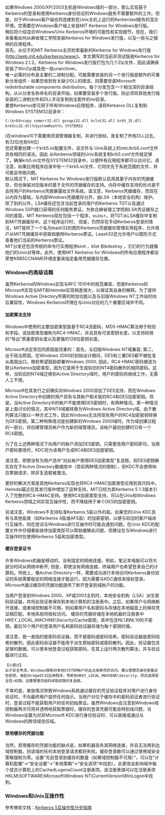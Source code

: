 如果Windows 2000/XP/2003主机是Windows域的一部分，那么实现基于Kerberos的登录和使用Kerberos身份验证的Windows服务不需要额外的工作。但是，对于Windows客户端也将连接到在Unix主机上运行的Kerberized服务的混合环境，您需要在Windows客户端上安装MIT Kerberos for Windows发行版。  
稍后将介绍混合Windows/Unix Kerberos环境的可能性和实现细节。现在，我们来看看如何从麻省理工学院安装Kerberos for Windows发行版，以及一些与之捆绑的应用程序。  
首先，从位于的MIT Kerberos主页检索最新的Kerberos for Windows发行版
(http://web.mit.edu/kerberos/www/)。本文撰写的当前非测试版是Kerberos for Windows 2.1.2。Kerberos for Windows发行版打包为几个Zip文件，因此请确保安装了WinZip或其他一些unarchiver。  
唯一必需的分布是主要的二进制分配。可能需要安装的另一个发行版是额外的可重新分发组件 - 如果您收到有关缺少DLL的错误，则需要安装Microsoft redistributable components distribution。每个分发包含一个相当深的目录结构，从以分发名称命名的目录开始。如果要安装多个发行版，则必须将其他发行版安装的二进制文件和DLL手动复制到主配件的rel目录。  
要使Kerberos库可用于所有Windows应用程序，请将Kerberos DLL复制到Windows SYSTEM32目录中：
```
C:\krb5>copy comerr32.dll gssapi32.dll kclnt32.dll krb5_32.dll krb5cc32.dll％SystemRoot％\ SYSTEM32
```
(在windows10下需要用资源管理器复制，并进行授权。我复制了所有DLL过去，有32位也有64位)  
您还需要创建一个krb5.ini配置文件。该文件与 Unix系统上的/etc/krb5.conf文件具有相同的语法，因此 从Kerberos领域的Unix系统复制krb5.conf文件就足够了。确保krb5.ini文件在SYSTEM32目录中，以便所有应用程序都可以访问它。请注意，如果应用程序目录中有一个krb5.ini文件，它将优先于系统范围的文件，并可能会导致问题。  
默认情况下，MIT Kerberos for Windows发行版默认启用其基于内存的凭据缓存，但也保留对旧版本的基于文​​件的凭据缓存的支持。内存中缓存支持的优点是不会将用户的Kerberos凭据暴露给文件系统。请注意，Kerberos凭据缓存，而现在以内存为基础，与内部Windows凭据缓存分开，由LSA（本地安全机构）维护。除了别的以外，LSA缓存还包含当前登录的用户的Kerberos TGT以及通过Windows SSPI接口获得的任何服务票证。为弥合麻省理工学院和LSA凭证缓存之间的差距，MIT Kerberos现在包括一个程序，`ms2mit`，将TGT从LSA缓存中复制到MIT凭据缓存中。这个程序运行时，
但是，仍然存在手动Kerberos登录的情况，MIT提供了一个名为leash32的图形Kerberos凭据缓存管理实用程序，允许用户从MIT凭据缓存中获取和删除Kerberos票证。Leash32还允许用户以图形方式查看他们当前的Kerberos票证。  
MIT分发还包含传统的命令行实用程序kinit ，klist 和kdestroy ，它们的行为就像他们的Unix对等体。此外，使用MIT Kerberos for Windows的所有应用程序都会荣誉KRB5CCNAME环境变量来指定备用凭据缓存位置。  

### Windows的高级话题
虽然Kerberos的Windows实现与RFC 1510中的规范兼容，但是Kerberos的Microsoft实现与MIT和Heimdal实现相差很大，以保证其自身的解释。为了提供Windows Active Directory所需的附加功能以及与旧版Windows NT工作站的向后兼容性，Windows Kerberos环境在与Unix对应的几个重要区域中不同。
#### 加密算法支持
Windows中使用的主要加密类型是基于RC4流密码，MD5-HMAC算法用于校验和字段。该加密类型被称为RC4-HMAC，并且具有可变密钥长度，以支持较弱的“导出”质量密钥长度以及更强的128位密钥长度。

Microsoft决定背后的原因是双重的：首先，与旧版Windows NT域兼容; 第二，出于政治原因。在Windows 2000的初始设计期间，DES和三重DES都不被批准从美国出口。微软希望鼓励部署Windows 2000; 因此，RC4-HMAC密码被选为默认Kerberos加密类型，因为它是用于生成较旧的NT4密码散列的相同密码。这样，当较旧的NT4域迁移到Active Directory域时，用户的密码将继续工作，无需人工干预。

Microsoft在其发行之前确实向Windows 2000添加了DES支持，而在Windows Active Directory中创建的用户具有与其帐户相关联的RC4和DES加密密钥。但是，当Active Directory中的帐户不能使用DES密钥时，有两种情况。第一种情况是上面讨论的情况，其中NT4域被转换为Windows Active Directory域。由于散列算法只能以一种方式工作，因此Windows无法将现有用户的RC4加密密钥转换为DES密钥。第二种特殊情况是创建新的Windows 2000域时。作为域创建过程的一部分，将创建管理员帐户作为新的域管理员。该帐户最初创建时只有一个RC4密钥。

为了在上述两种情况下向用户的帐户添加DES密钥，只需更改用户密码即可。当用户密码更改时，KDC将为该用户生成RC4和DES加密密钥。

请注意，即使没有为用户选中“对此帐户使用DES加密类型”复选框，则DES密钥确实存在于Active Directory数据库中（受前两种情况的限制），但KDC不会使用响应票据请求，除非复选框被激活。

更好的解决方案是其他Kerberos实现也将RC4-HMAC加密类型应用到其代码中。Heimdal最近在其发行版中增加了这种支持，MIT已经为其Kerberos 5 1.3版本引入了完整的RC4-HMAC支持。使用RC4加密类型支持，可以在Unix和Windows Kerberos领域之间实现互操作性，而不降级用于单个DES的加密密钥。

另请注意，Windows不支持标准Kerberos 5盐以外的盐。如果您的Unix KDC具有与其他盐类（如Kerberos 4盐或AFS盐）的加密密钥，以便与较旧的客户端进行互操作，则在尝试与Windows进行互操作时可能会遇到问题。在Unix KDC的配置文件中仔细重新排序加密类型可以帮助缓解此问题，但建议在与Windows进行互操作时仅使用Kerberos 5盐和加密类型。

#### 缓存登录证书

许多Windows机器是移动的，没有固定的网络连接。例如，笔记本电脑可以将大部分时间从网络中断开; 但是，即使没有网络连接，终端用户也希望登录自己的计算机。传统上，像Active Directory一样，需要成功进行本地访问Kerberos身份验证的系统需要稳定的网络连接才能运行，因为需要与KDC通信来授权登录。Microsoft通过缓存的凭据功能提供了断开登录到域帐户的功能。

当用户登录到Windows 2000，XP或2003主机时，本地安全机构（LSA）派生密码验证器，并将此验证者保存到本地计算机的注册表中。之后，如果用户与网络断开连接，或者域控制器不可用，则如果用户名和密码与存储在本地磁盘上的保存凭证相匹配，本地系统将授权访问。
缓存的凭据存储在本地机器的注册表中
HKEY_LOCAL_MACHINE\Security\Cache密钥，其中包含NL$1到NL$10的子密钥。最后10个用户的登录用户名和密码验证器存储为每个密钥的值。

请注意，我一直指的是密码验证器，而不是密码或密码哈希。密码验证器是密码哈希的散列，因此密码验证器不能用于派生原始密码或密码散列。因此，验证器包含足够的数据，可以使本地登录过程获取密码，在其上运行两次散列算法，并与验证器进行比较。
```
【小提示】  
出于安全考虑，Windows限制对本地SYSTEM帐户的此注册表项的访问。要以管理员身份查看这些密钥，请启动regedt32应用程序，导航到HKEY_LOCAL_MACHINE\Security，然后选择安全性→权限。设置管理员组的读取权限的复选框。
```
不幸的是，某些情况导致Windows系统通过缓存的凭证验证程序对用户进行身份验证时，不向最终用户提供任何指示。当用户对位于缓存中的密码验证者进行验证时，登录过程不能获取用户的任何初始票证。虽然Windows会注意到Windows域控制器再次可用并透明地获取票据时，缓存的登录凭据可能会特别成问题，当Windows设置为对非Microsoft KDC进行身份验证时，可以直接或通过与Windows的跨领域信任域。

#### 禁用缓存的凭据功能

当然，禁用缓存的凭据功能的缺点是，如果机器丢失其网络连接，并且无法再到达域控制器，则该域的任何本地登录请求都将失败。缓存登录数可以通过使用域安全策略强制为零。设置“先前登录到缓存的数量（如果域控制器不可用）”，可以在“计算机配置”→“安全设置”→“本地策略”→“安全选项”中找到）。此更改会影响域中每个成员计算机上的CachedLogonsCount注册表项。该注册表值可以在注册表项HKLM\SOFTWARE\Microsoft\Windows NT\CurrentVersion\WinLogon中找到。

### Windows和Unix互操作性
参考微软文档：[Kerberos 5互操作性分步指南](https://technet.microsoft.com/en-us/library/bb742433.aspx)  

